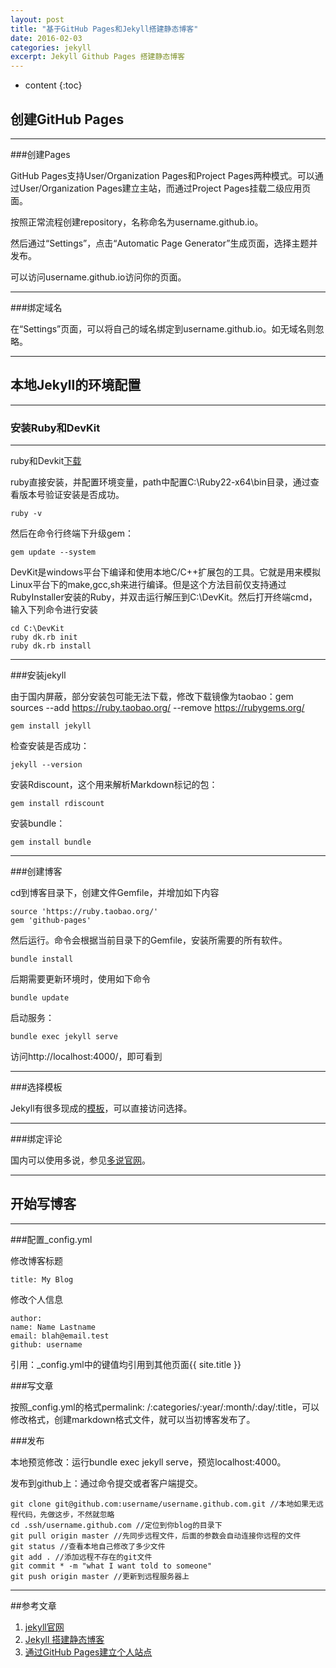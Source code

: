 ```yaml
---
layout: post
title: "基于GitHub Pages和Jekyll搭建静态博客"
date: 2016-02-03
categories: jekyll
excerpt: Jekyll Github Pages 搭建静态博客
---
```


* content
{:toc}

## 创建GitHub Pages

---

###创建Pages

GitHub Pages支持User/Organization Pages和Project Pages两种模式。可以通过User/Organization Pages建立主站，而通过Project Pages挂载二级应用页面。

按照正常流程创建repository，名称命名为username.github.io。

然后通过“Settings”，点击“Automatic Page Generator”生成页面，选择主题并发布。

可以访问username.github.io访问你的页面。

---

###绑定域名

在“Settings”页面，可以将自己的域名绑定到username.github.io。如无域名则忽略。

---

## 本地Jekyll的环境配置

---

### 安装Ruby和DevKit

---

ruby和Devkit[下载](http://rubyinstaller.org/downloads/)

ruby直接安装，并配置环境变量，path中配置C:\Ruby22-x64\bin目录，通过查看版本号验证安装是否成功。

	ruby -v

然后在命令行终端下升级gem：

	gem update --system


DevKit是windows平台下编译和使用本地C/C++扩展包的工具。它就是用来模拟Linux平台下的make,gcc,sh来进行编译。但是这个方法目前仅支持通过RubyInstaller安装的Ruby，并双击运行解压到C:\DevKit。然后打开终端cmd，输入下列命令进行安装

	cd C:\DevKit
	ruby dk.rb init
	ruby dk.rb install

---

###安装jekyll

由于国内屏蔽，部分安装包可能无法下载，修改下载镜像为taobao：gem sources --add https://ruby.taobao.org/ --remove https://rubygems.org/

	gem install jekyll

检查安装是否成功：

	jekyll --version


安装Rdiscount，这个用来解析Markdown标记的包：

	gem install rdiscount

安装bundle：

	gem install bundle

---

###创建博客

cd到博客目录下，创建文件Gemfile，并增加如下内容

	source 'https://ruby.taobao.org/'
	gem 'github-pages'

然后运行。命令会根据当前目录下的Gemfile，安装所需要的所有软件。

	bundle install

后期需要更新环境时，使用如下命令

	bundle update

启动服务：

	bundle exec jekyll serve

访问http://localhost:4000/，即可看到

---

###选择模板

Jekyll有很多现成的[模板](http://jekyllthemes.org/)，可以直接访问选择。

---

###绑定评论

国内可以使用多说，参见[多说官网](http://duoshuo.com/)。

---

## 开始写博客

---

###配置_config.yml

修改博客标题

	title: My Blog

修改个人信息

    author:
    name: Name Lastname
    email: blah@email.test
    github: username

引用：_config.yml中的键值均引用到其他页面{{ site.title }}

###写文章

按照_config.yml的格式permalink: /:categories/:year/:month/:day/:title，可以修改格式，创建markdown格式文件，就可以当初博客发布了。

###发布

本地预览修改：运行bundle exec jekyll serve，预览localhost:4000。

发布到github上：通过命令提交或者客户端提交。

    git clone git@github.com:username/username.github.com.git //本地如果无远程代码，先做这步，不然就忽略
    cd .ssh/username.github.com //定位到你blog的目录下
    git pull origin master //先同步远程文件，后面的参数会自动连接你远程的文件
    git status //查看本地自己修改了多少文件
    git add . //添加远程不存在的git文件
    git commit * -m "what I want told to someone"
    git push origin master //更新到远程服务器上

---

##参考文章
1. [jekyll官网](http://jekyllrb.com/)
2. [Jekyll 搭建静态博客](http://gaohaoyang.github.io/2015/02/15/create-my-blog-with-jekyll/)
3. [通过GitHub Pages建立个人站点](http://www.cnblogs.com/purediy/archive/2013/03/07/2948892.html)